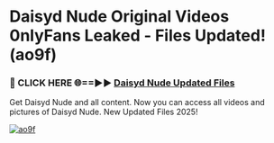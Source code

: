 # Daisyd Nude Original Videos 0nlyFans Leaked - Files Updated! (ao9f)

<h3>🔴 CLICK HERE 🌐==►► <a href="https://tinyurl.com/5h6xmrr3" rel="nofollow">Daisyd Nude Updated Files</a></h3>

Get Daisyd Nude and all content. Now you can access all videos and pictures of Daisyd Nude. New Updated Files 2025!

[![ao9f](https://i.imgur.com/KVD873Z.gif)](https://tinyurl.com/5h6xmrr3)
